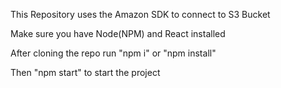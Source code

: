 This Repository uses the Amazon SDK to connect to S3 Bucket

Make sure you have Node(NPM) and React installed

After cloning the repo run "npm i" or "npm install"

Then "npm start" to start the project

